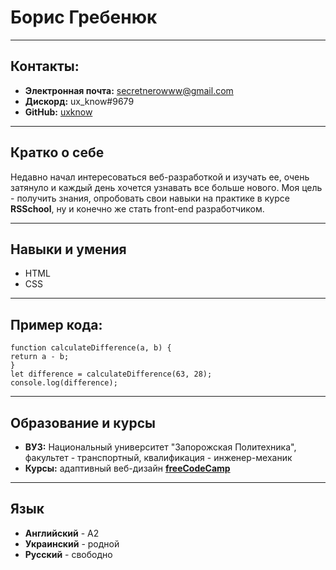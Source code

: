 # Борис Гребенюк 
---------------
## Контакты: 

* __Электронная почта:__ secretnerowww@gmail.com 
* __Дискорд:__ ux_know#9679
* __GitHub:__ [uxknow](https://github.com/uxknow "Профиль")

---------------
## Кратко о себе

Недавно начал интересоваться веб-разработкой
и изучать ее, очень затянуло и каждый день хочется
узнавать все больше нового. Моя цель - получить знания,
опробовать свои навыки на практике в курсе __RSSchool__,
ну и конечно же стать front-end разработчиком.

---------------
## Навыки и умения

* HTML
* CSS

---------------
## Пример кода:
```
function calculateDifference(a, b) {
return a - b; 
}
let difference = calculateDifference(63, 28);
console.log(difference);
```
---------------
## Образование и курсы

* __ВУЗ:__ Национальный университет "Запорожская Политехника",
факультет - транспортный, квалификация - инженер-механик
* __Курсы:__ адаптивный веб-дизайн [__freeCodeCamp__](https://www.freecodecamp.org/learn/2022/responsive-web-design/build-a-survey-form-project/build-a-survey-form "Форма опроса")

---------------
## Язык

* __Английский__ - А2
* __Украинский__ - родной
* __Русский__ - свободно
